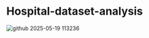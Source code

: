 # Hospital-dataset-analysis
![github 2025-05-19 113236](https://github.com/user-attachments/assets/81d1dac6-ed9a-4def-a198-3c69429b2352)
